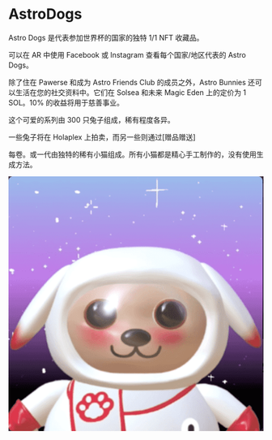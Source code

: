 # AstroDogs

Astro Dogs 是代表参加世界杯的国家的独特 1/1 NFT 收藏品。

可以在 AR 中使用 Facebook 或 Instagram 查看每个国家/地区代表的 Astro Dogs。

除了住在 Pawerse 和成为 Astro Friends Club 的成员之外，Astro Bunnies 还可以生活在您的社交资料中。它们在 Solsea 和未来 Magic Eden 上的定价为 1 SOL。10% 的收益将用于慈善事业。

这个可爱的系列由 300 只兔子组成，稀有程度各异。

一些兔子将在 Holaplex 上拍卖，而另一些则通过[赠品赠送]

每卷。或一代由独特的稀有小猫组成。所有小猫都是精心手工制作的，没有使用生成方法。

![nft](微信截图_20220901155340.png)
